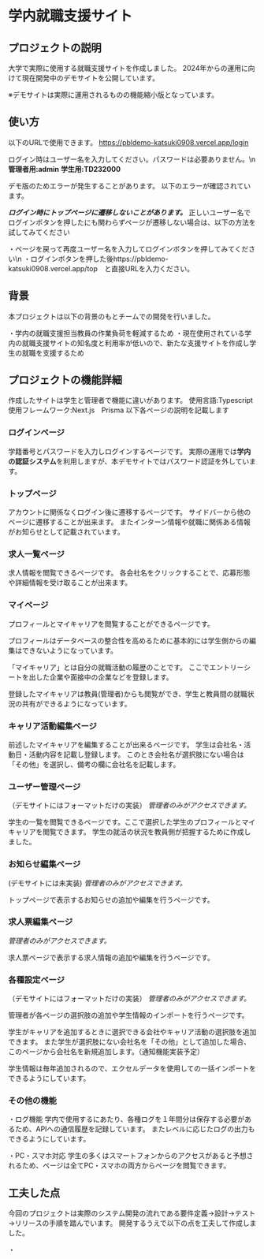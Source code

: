 #   **学内就職支援サイト**

## プロジェクトの説明

大学で実際に使用する就職支援サイトを作成しました。
2024年からの運用に向けて現在開発中のデモサイトを公開しています。

※デモサイトは実際に運用されるものの機能縮小版となっています。

##  使い方
以下のURLで使用できます。
https://pbldemo-katsuki0908.vercel.app/login

ログイン時はユーザー名を入力してください。パスワードは必要ありません。\n
**管理者用:admin**
**学生用:TD232000**

デモ版のためエラーが発生することがあります。
以下のエラーが確認されています。

***ログイン時にトップページに遷移しないことがあります。***
正しいユーザー名でログインボタンを押したにも関わらずページが遷移しない場合は、以下の方法を試してみてください

・ページを戻って再度ユーザー名を入力してログインボタンを押してみてください\n
・ログインボタンを押した後https://pbldemo-katsuki0908.vercel.app/top　と直接URLを入力ください。


## 背景

本プロジェクトは以下の背景のもとチームでの開発を行いました。

・学内の就職支援担当教員の作業負荷を軽減するため
・現在使用されている学内の就職支援サイトの知名度と利用率が低いので、新たな支援サイトを作成し学生の就職を支援するため


## プロジェクトの機能詳細

作成したサイトは学生と管理者で機能に違いがあります。
使用言語:Typescript
使用フレームワーク:Next.js　Prisma
以下各ページの説明を記載します

###   ログインページ
学籍番号とパスワードを入力しログインするページです。
実際の運用では**学内の認証システム**を利用しますが、本デモサイトではパスワード認証を外しています。

###  トップページ
アカウントに関係なくログイン後に遷移するページです。
サイドバーから他のページに遷移することが出来ます。
またインターン情報や就職に関係ある情報がお知らせとして記載されています。

###   求人一覧ページ
求人情報を閲覧できるページです。
各会社名をクリックすることで、応募形態や詳細情報を受け取ることが出来ます。

###   マイページ
プロフィールとマイキャリアを閲覧することができるページです。

プロフィールはデータベースの整合性を高めるために基本的には学生側からの編集はできないようになっています。

「マイキャリア」とは自分の就職活動の履歴のことです。
ここでエントリーシートを出した企業や面接中の企業などを登録します。

登録したマイキャリアは教員(管理者)からも閲覧ができ、学生と教員間の就職状況の共有ができるようになっています。

###   キャリア活動編集ページ
前述したマイキャリアを編集することが出来るページです。
学生は会社名・活動日・活動内容を記載し登録します。
このとき会社名が選択肢にない場合は「その他」を選択し、備考の欄に会社名を記載します。

###   ユーザー管理ページ
（デモサイトにはフォーマットだけの実装）
*管理者のみがアクセスできます。*

学生の一覧を閲覧できるページです。ここで選択した学生のプロフィールとマイキャリアを閲覧できます。
学生の就活の状況を教員側が把握するために作成しました。

###   お知らせ編集ページ
(デモサイトには未実装)
*管理者のみがアクセスできます。*

トップページで表示するお知らせの追加や編集を行うページです。

###   求人票編集ページ
*管理者のみがアクセスできます。*

求人票ページで表示する求人情報の追加や編集を行うページです。

###   各種設定ページ
（デモサイトにはフォーマットだけの実装）
*管理者のみがアクセスできます。*

管理者が各ページの選択肢の追加や学生情報のインポートを行うページです。

学生がキャリアを追加するときに選択できる会社やキャリア活動の選択肢を追加できます。
また学生が選択肢にない会社名を「その他」として追加した場合、このページから会社名を新規追加します。（通知機能実装予定）

学生情報は毎年追加されるので、エクセルデータを使用しての一括インポートをできるようにしています。

###   その他の機能
・ログ機能
学内で使用するにあたり、各種ログを１年間分は保存する必要があるため、APIへの通信履歴を記録しています。
またレベルに応じたログの出力もできるようにしています。

・PC・スマホ対応
学生の多くはスマートフォンからのアクセスがあると予想されるため、ページは全てPC・スマホの両方からページを閲覧できます。


##  工夫した点
今回のプロジェクトは実際のシステム開発の流れである要件定義→設計→テスト→リリースの手順を踏んでいます。
開発するうえで以下の点を工夫して作成しました。

・


